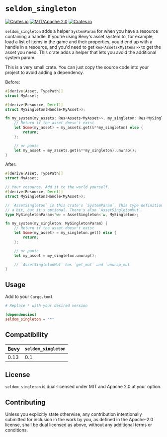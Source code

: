 # `seldom_singleton`

[![Crates.io](https://img.shields.io/crates/v/seldom_singleton.svg)](https://crates.io/crates/seldom_singleton)
[![MIT/Apache 2.0](https://img.shields.io/badge/license-MIT%2FApache-blue.svg)](https://github.com/Seldom-SE/seldom_singleton#license)
[![Crates.io](https://img.shields.io/crates/d/seldom_singleton.svg)](https://crates.io/crates/seldom_singleton)

`seldom_singleton` adds a helper `SystemParam` for when you have a resource containing a handle. If
you're using Bevy's asset system to, for example, load a list of items in the game and their
properties, you'd end up with a handle in a resource, and you'd need to get `Res<Assets<MyItems>>`
to get the asset you need. This crate adds a helper that lets you avoid the additional system param.

This is a very small crate. You can just copy the source code into your project to avoid adding a
dependency.

Before:

```rust
#[derive(Asset, TypePath)]
struct MyAsset;

#[derive(Resource, Deref)]
struct MySingleton(Handle<MyAsset>);

fn my_system(my_assets: Res<Assets<MyAsset>>, my_singleton: Res<MySingleton>) {
    // Return if the asset doesn't exist
    let Some(my_asset) = my_assets.get(&**my_singleton) else {
        return;
    };

    // or panic
    let my_asset = my_assets.get(&**my_singleton).unwrap();
}
```

After:

```rust
#[derive(Asset, TypePath)]
struct MyAsset;

// Your resource. Add it to the world yourself.
#[derive(Resource, Deref)]
struct MySingleton(Handle<MyAsset>);

// `AssetSingleton` is this crate's `SystemParam`. This type definition can help reduce boilerplate
// a bit, but it's optional. There's also `AssetSingletonMut`.
type MySingletonParam<'w> = AssetSingleton<'w, MySingleton>;

fn my_system(my_singleton: MySingletonParam) {
    // Return if the asset doesn't exist
    let Some(my_asset) = my_singleton.get() else {
        return;
    };

    // or panic
    let my_asset = my_singleton.unwrap();

    // `AssetSingletonMut` has `get_mut` and `unwrap_mut`
}
```

## Usage

Add to your `Cargo.toml`

```toml
# Replace * with your desired version

[dependencies]
seldom_singleton = "*"
```

## Compatibility

| Bevy | `seldom_singleton` |
| ---- | ------------------ |
| 0.13 | 0.1                |

## License

`seldom_singleton` is dual-licensed under MIT and Apache 2.0 at your option.

## Contributing

Unless you explicitly state otherwise, any contribution intentionally submitted for inclusion in the
work by you, as defined in the Apache-2.0 license, shall be dual licensed as above, without any
additional terms or conditions.
